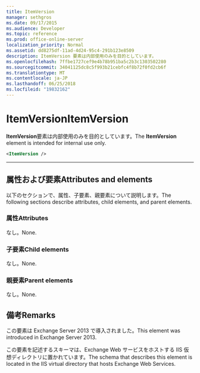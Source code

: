 ```yaml
---
title: ItemVersion
manager: sethgros
ms.date: 09/17/2015
ms.audience: Developer
ms.topic: reference
ms.prod: office-online-server
localization_priority: Normal
ms.assetid: dd8275df-11ad-4d24-95c4-291b123e8509
description: ItemVersion 要素は内部使用のみを目的としています。
ms.openlocfilehash: 7ffbe1727cef9e4b78b951ba5c2b3c1303502280
ms.sourcegitcommit: 34041125dc8c5f993b21cebfc4f8b72f0fd2cb6f
ms.translationtype: MT
ms.contentlocale: ja-JP
ms.lasthandoff: 06/25/2018
ms.locfileid: "19832162"
---
```

# <a name="itemversion"></a><span data-ttu-id="31abd-103">ItemVersion</span><span class="sxs-lookup"><span data-stu-id="31abd-103">ItemVersion</span></span>

<span data-ttu-id="31abd-104">**ItemVersion**要素は内部使用のみを目的としています。</span><span class="sxs-lookup"><span data-stu-id="31abd-104">The **ItemVersion** element is intended for internal use only.</span></span> 
  
```XML
<ItemVersion />
```

 ****
## <a name="attributes-and-elements"></a><span data-ttu-id="31abd-105">属性および要素</span><span class="sxs-lookup"><span data-stu-id="31abd-105">Attributes and elements</span></span>

<span data-ttu-id="31abd-106">以下のセクションで、属性、子要素、親要素について説明します。</span><span class="sxs-lookup"><span data-stu-id="31abd-106">The following sections describe attributes, child elements, and parent elements.</span></span>
  
### <a name="attributes"></a><span data-ttu-id="31abd-107">属性</span><span class="sxs-lookup"><span data-stu-id="31abd-107">Attributes</span></span>

<span data-ttu-id="31abd-108">なし。</span><span class="sxs-lookup"><span data-stu-id="31abd-108">None.</span></span>
  
### <a name="child-elements"></a><span data-ttu-id="31abd-109">子要素</span><span class="sxs-lookup"><span data-stu-id="31abd-109">Child elements</span></span>

<span data-ttu-id="31abd-110">なし。</span><span class="sxs-lookup"><span data-stu-id="31abd-110">None.</span></span>
  
### <a name="parent-elements"></a><span data-ttu-id="31abd-111">親要素</span><span class="sxs-lookup"><span data-stu-id="31abd-111">Parent elements</span></span>

<span data-ttu-id="31abd-112">なし。</span><span class="sxs-lookup"><span data-stu-id="31abd-112">None.</span></span>
  
## <a name="remarks"></a><span data-ttu-id="31abd-113">備考</span><span class="sxs-lookup"><span data-stu-id="31abd-113">Remarks</span></span>

<span data-ttu-id="31abd-114">この要素は Exchange Server 2013 で導入されました。</span><span class="sxs-lookup"><span data-stu-id="31abd-114">This element was introduced in Exchange Server 2013.</span></span>
  
<span data-ttu-id="31abd-115">この要素を記述するスキーマは、Exchange Web サービスをホストする IIS 仮想ディレクトリに置かれています。</span><span class="sxs-lookup"><span data-stu-id="31abd-115">The schema that describes this element is located in the IIS virtual directory that hosts Exchange Web Services.</span></span>
  

